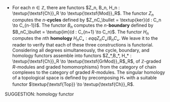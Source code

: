 -  For each $n \in \mathbb{Z}$, there are functors $Z_n, B_n, H_n : \textup{\textsf{Ch}}_R \to \textup{\textsf{Mod}}_R$. The functor $Z_n$ computes the $n$-**cycles** defined by $Z_nC_\bullet = \textup{ker}(d : C_n \to C_{n-1})$. The functor $B_n$ computes the $n$-**boundary** defined by $B_nC_\bullet = \textup{im}(d : C_{n+1} \to C_n)$. The functor $H_n$ computes the $n$th **homology** $H_nC_\bullet :eqq Z_nC_\bullet / B_nC_\bullet$. We leave it to the reader to verify that each of these three constructions is functorial. Considering all degrees simultaneously, the cycle, boundary, and homology functors assemble into functors $Z_*,B_*, H_* : \textup{\textsf{Ch}}_R \to \textup{\textsf{GrMod}}_R$_R$, of $\mathbb{Z}$-graded $R$-modules and graded homomorphisms} from the category of chain complexes to the category of graded $R$-modules. The singular homology of a topological space is defined by precomposing $H_*$ with a suitable functor $\textup{\textsf{Top}} \to \textup{\textsf{Ch}}_R$.

SUGGESTION: homology functor